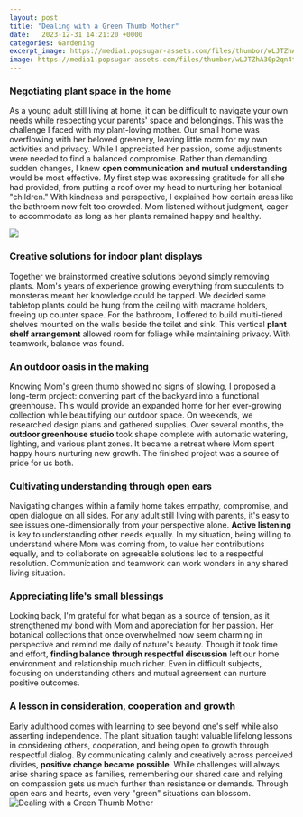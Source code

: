 ```yaml
---
layout: post
title: "Dealing with a Green Thumb Mother"
date:   2023-12-31 14:21:20 +0000
categories: Gardening
excerpt_image: https://media1.popsugar-assets.com/files/thumbor/wLJTZhA30p2qn4tHqKmcJFNuawQ/fit-in/1024x1024/filters:format_auto-!!-:strip_icc-!!-/2014/05/19/760/n/24155406/8b90bdb814c5c9eb_Screen_Shot_2014-05-19_at_1.15.16_PM/i/Mommy-Got-Green-Thumb.png
image: https://media1.popsugar-assets.com/files/thumbor/wLJTZhA30p2qn4tHqKmcJFNuawQ/fit-in/1024x1024/filters:format_auto-!!-:strip_icc-!!-/2014/05/19/760/n/24155406/8b90bdb814c5c9eb_Screen_Shot_2014-05-19_at_1.15.16_PM/i/Mommy-Got-Green-Thumb.png
---
```


### Negotiating plant space in the home
As a young adult still living at home, it can be difficult to navigate your own needs while respecting your parents' space and belongings. This was the challenge I faced with my plant-loving mother. Our small home was overflowing with her beloved greenery, leaving little room for my own activities and privacy. While I appreciated her passion, some adjustments were needed to find a balanced compromise. 
Rather than demanding sudden changes, I knew **open communication and mutual understanding** would be most effective. My first step was expressing gratitude for all she had provided, from putting a roof over my head to nurturing her botanical "children." With kindness and perspective, I explained how certain areas like the bathroom now felt too crowded. Mom listened without judgment, eager to accommodate as long as her plants remained happy and healthy. 

![](https://myoakwoodlife.com/wp-content/uploads/2020/02/oakwoodlife-blog-green-thumb-elderly.jpg)
### Creative solutions for **indoor plant displays**
Together we brainstormed creative solutions beyond simply removing plants. Mom's years of experience growing everything from succulents to monsteras meant her knowledge could be tapped. We decided some tabletop plants could be hung from the ceiling with macrame holders, freeing up counter space. For the bathroom, I offered to build multi-tiered shelves mounted on the walls beside the toilet and sink. This vertical **plant shelf arrangement** allowed room for foliage while maintaining privacy. With teamwork, balance was found.
### An outdoor oasis in the making 
Knowing Mom's green thumb showed no signs of slowing, I proposed a long-term project: converting part of the backyard into a functional greenhouse. This would provide an expanded home for her ever-growing collection while beautifying our outdoor space. On weekends, we researched design plans and gathered supplies. Over several months, the **outdoor greenhouse studio** took shape complete with automatic watering, lighting, and various plant zones. It became a retreat where Mom spent happy hours nurturing new growth. The finished project was a source of pride for us both.
### Cultivating understanding through open ears 
Navigating changes within a family home takes empathy, compromise, and open dialogue on all sides. For any adult still living with parents, it's easy to see issues one-dimensionally from your perspective alone. **Active listening** is key to understanding other needs equally. In my situation, being willing to understand where Mom was coming from, to value her contributions equally, and to collaborate on agreeable solutions led to a respectful resolution. Communication and teamwork can work wonders in any shared living situation.
### Appreciating life's small blessings
Looking back, I'm grateful for what began as a source of tension, as it strengthened my bond with Mom and appreciation for her passion. Her botanical collections that once overwhelmed now seem charming in perspective and remind me daily of nature's beauty. Though it took time and effort, **finding balance through respectful discussion** left our home environment and relationship much richer. Even in difficult subjects, focusing on understanding others and mutual agreement can nurture positive outcomes.
### A lesson in consideration, cooperation and growth  
Early adulthood comes with learning to see beyond one's self while also asserting independence. The plant situation taught valuable lifelong lessons in considering others, cooperation, and being open to growth through respectful dialog. By communicating calmly and creatively across perceived divides, **positive change became possible**. While challenges will always arise sharing space as families, remembering our shared care and relying on compassion gets us much further than resistance or demands. Through open ears and hearts, even very "green" situations can blossom.
 ![Dealing with a Green Thumb Mother](https://media1.popsugar-assets.com/files/thumbor/wLJTZhA30p2qn4tHqKmcJFNuawQ/fit-in/1024x1024/filters:format_auto-!!-:strip_icc-!!-/2014/05/19/760/n/24155406/8b90bdb814c5c9eb_Screen_Shot_2014-05-19_at_1.15.16_PM/i/Mommy-Got-Green-Thumb.png)